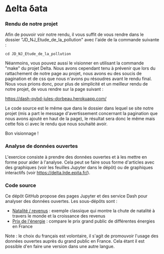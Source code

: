 # Δelta δata

### Rendu de notre projet 

Afin de pouvoir voir notre rendu, il vous suffit de vous rendre dans le dossier "JD_NJ_Etude_de_la_pollution" avec l'aide de la commande suivante : 
    
    cd JD_NJ_Etude_de_la_pollution
    
Néanmoins, vous pouvez aussi le visionner en utilisant la commande "make" du projet Delta. Nous avons cependant tenu à prévenir que lors du rattachement de notre page au projet, nous avons eu des soucis de pagination et de css que nous n'avons pu résoudres avant le rendu final. Nous vous prions donc, pour plus de simplicité et un meilleur rendu de notre projet, de vous rendre sur la page suivant : 

https://dash-pybd-jules-dorbeau.herokuapp.com/

Le code source est le même que dans le dossier dans lequel se site notre projet (mis a part le message d'avertissement concernant la pagination que nous avons ajouté en haut de la page), le résultat sera donc le même mais cette fois ci avec le rendu que nous souhaité avoir.

Bon visionnage !

### Analyse de données ouvertes

L'exercice consiste à prendre des données ouvertes et à les mettre en forme pour aider à l'analyse. Cela peut se faire sous forme d'articles avec des graphiques (voir les feuilles Jupyter dans le dépôt) ou de graphiques interactifs (voir  https://delta.lrde.epita.fr/).

### Code source

Ce dépôt GitHub propose des pages Jupyter et des service Dash pour analyser des données ouvertes. Les sous-dépôts sont :

* [Natalité / revenus](https://github.com/oricou/delta/tree/main/population) : exemple classique qui montre la chute de natalité à travers le monde et la croissance des revenus
* [Prix de l'énergie](https://github.com/oricou/delta/tree/main/energies) : compare le prix grand public de différentes énergies en France

Note : le choix du français est volontaire, il s'agit de promouvoir l'usage
       des données ouvertes auprès du grand public en France. Cela étant il
       est possible d'en faire une version dans une autre langue.
